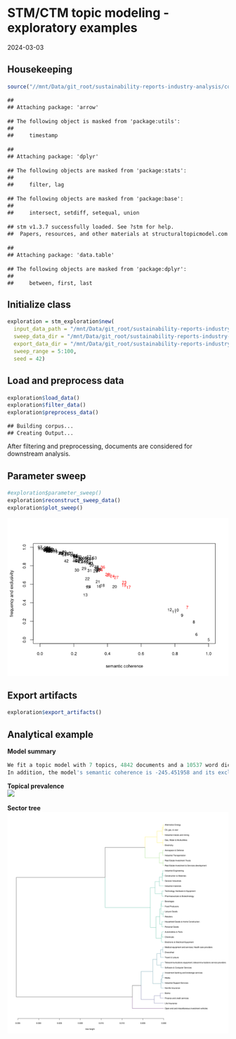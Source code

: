 STM/CTM topic modeling - exploratory examples
================
2024-03-03

## Housekeeping

``` r
source("//mnt/Data/git_root/sustainability-reports-industry-analysis/code/modeling.R")
```

    ## 
    ## Attaching package: 'arrow'

    ## The following object is masked from 'package:utils':
    ## 
    ##     timestamp

    ## 
    ## Attaching package: 'dplyr'

    ## The following objects are masked from 'package:stats':
    ## 
    ##     filter, lag

    ## The following objects are masked from 'package:base':
    ## 
    ##     intersect, setdiff, setequal, union

    ## stm v1.3.7 successfully loaded. See ?stm for help. 
    ##  Papers, resources, and other materials at structuraltopicmodel.com

    ## 
    ## Attaching package: 'data.table'

    ## The following objects are masked from 'package:dplyr':
    ## 
    ##     between, first, last

## Initialize class

``` r
exploration = stm_exploration$new(
  input_data_path = "/mnt/Data/git_root/sustainability-reports-industry-analysis/data/processed.parquet",
  sweep_data_dir = "/mnt/Data/git_root/sustainability-reports-industry-analysis/data/model_files",
  export_data_dir = "/mnt/Data/git_root/sustainability-reports-industry-analysis/data/export_files",
  sweep_range = 5:100,
  seed = 42)
```

## Load and preprocess data

``` r
exploration$load_data()
exploration$filter_data()
exploration$preprocess_data()
```

    ## Building corpus... 
    ## Creating Output...

After filtering and preprocessing, documents are considered for
downstream analysis.

## Parameter sweep

``` r
#exploration$parameter_sweep()
exploration$reconstruct_sweep_data()
exploration$plot_sweep()
```

![](example_files/figure-gfm/unnamed-chunk-4-1.png)<!-- -->

## Export artifacts

``` r
exploration$export_artifacts()
```

## Analytical example

**Model summary**  
```r
We fit a topic model with 7 topics, 4842 documents and a 10537 word dictionary.
In addition, the model's semantic coherence is -245.451958 and its exclusivity is 43.885107. 
```

**Topical prevalence**  
![](example_files/007_topics/1_topic_prevalence.png=300x)<!-- -->

**Sector tree**  
![](example_files/007_topics/6_sector_tree.png)<!-- -->
